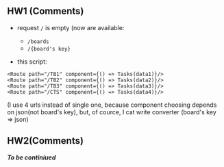 ## HW1 (Comments)

+ request ```/``` is empty (now are available:
    + ```/boards``` 
    + ```/{board's key}```

+ this script:
```
<Route path="/TB1" component={() => Tasks(data1)}/>
<Route path="/TB2" component={() => Tasks(data2)}/>
<Route path="/TB3" component={() => Tasks(data3)}/>
<Route path="/CTS" component={() => Tasks(data4)}/>
``` 
(I use 4 urls instead of single one, because component choosing depends on json(not board's key), but, of cource, I cat write converter (board's key => json)
## HW2(Comments)

***To be continiued***
